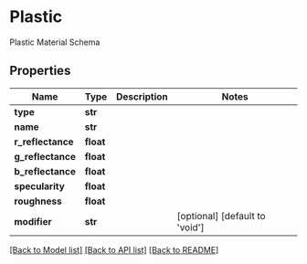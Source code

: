 # Plastic

Plastic Material Schema
## Properties
Name | Type | Description | Notes
------------ | ------------- | ------------- | -------------
**type** | **str** |  | 
**name** | **str** |  | 
**r_reflectance** | **float** |  | 
**g_reflectance** | **float** |  | 
**b_reflectance** | **float** |  | 
**specularity** | **float** |  | 
**roughness** | **float** |  | 
**modifier** | **str** |  | [optional] [default to 'void']

[[Back to Model list]](../README.md#documentation-for-models) [[Back to API list]](../README.md#documentation-for-api-endpoints) [[Back to README]](../README.md)


